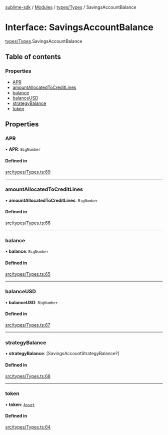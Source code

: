 [sublime-sdk](../README.md) / [Modules](../modules.md) / [types/Types](../modules/types_Types.md) / SavingsAccountBalance

# Interface: SavingsAccountBalance

[types/Types](../modules/types_Types.md).SavingsAccountBalance

## Table of contents

### Properties

- [APR](types_Types.SavingsAccountBalance.md#apr)
- [amountAllocatedToCreditLines](types_Types.SavingsAccountBalance.md#amountallocatedtocreditlines)
- [balance](types_Types.SavingsAccountBalance.md#balance)
- [balanceUSD](types_Types.SavingsAccountBalance.md#balanceusd)
- [strategyBalance](types_Types.SavingsAccountBalance.md#strategybalance)
- [token](types_Types.SavingsAccountBalance.md#token)

## Properties

### APR

• **APR**: `BigNumber`

#### Defined in

[src/types/Types.ts:69](https://github.com/sublime-finance/sublime-sdk/blob/1be39aa/src/types/Types.ts#L69)

___

### amountAllocatedToCreditLines

• **amountAllocatedToCreditLines**: `BigNumber`

#### Defined in

[src/types/Types.ts:66](https://github.com/sublime-finance/sublime-sdk/blob/1be39aa/src/types/Types.ts#L66)

___

### balance

• **balance**: `BigNumber`

#### Defined in

[src/types/Types.ts:65](https://github.com/sublime-finance/sublime-sdk/blob/1be39aa/src/types/Types.ts#L65)

___

### balanceUSD

• **balanceUSD**: `BigNumber`

#### Defined in

[src/types/Types.ts:67](https://github.com/sublime-finance/sublime-sdk/blob/1be39aa/src/types/Types.ts#L67)

___

### strategyBalance

• **strategyBalance**: [SavingsAccountStrategyBalance?]

#### Defined in

[src/types/Types.ts:68](https://github.com/sublime-finance/sublime-sdk/blob/1be39aa/src/types/Types.ts#L68)

___

### token

• **token**: [`Asset`](types_Types.Asset.md)

#### Defined in

[src/types/Types.ts:64](https://github.com/sublime-finance/sublime-sdk/blob/1be39aa/src/types/Types.ts#L64)
